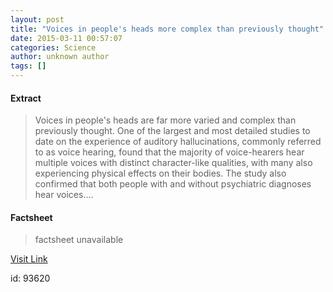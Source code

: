 ```yaml
---
layout: post
title: "Voices in people's heads more complex than previously thought"
date: 2015-03-11 00:57:07
categories: Science
author: unknown author
tags: []
---
```



#### Extract
>Voices in people's heads are far more varied and complex than previously thought. One of the largest and most detailed studies to date on the experience of auditory hallucinations, commonly referred to as voice hearing, found that the majority of voice-hearers hear multiple voices with distinct character-like qualities, with many also experiencing physical effects on their bodies. The study also confirmed that both people with and without psychiatric diagnoses hear voices....

#### Factsheet
>factsheet unavailable

[Visit Link](http://feeds.sciencedaily.com/~r/sciencedaily/~3/kYoB-vmvydY/150310205707.htm)

id:   93620
